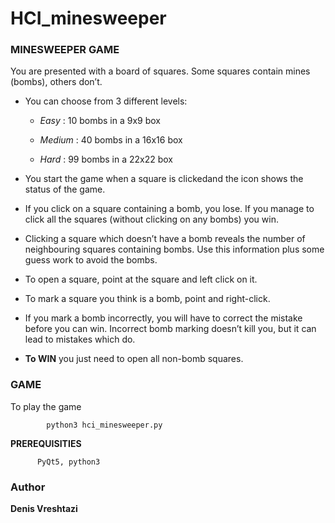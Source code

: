 # HCI_minesweeper
### MINESWEEPER GAME

You are presented with a board of squares. Some squares contain mines (bombs), others don’t.

* You can choose from 3 different levels:
    
    * *Easy* : 10 bombs in a 9x9 box
    
    * *Medium* : 40 bombs in a 16x16 box 
    
    * *Hard* : 99 bombs in a 22x22 box
    
* You start the game when a square is clickedand the icon shows the status of the game.

* If you click on a square containing a bomb, you lose. If you manage to click all the squares
(without clicking on any bombs) you win.

* Clicking a square which doesn’t have a bomb reveals the number of neighbouring squares
containing bombs. Use this information plus some guess work to avoid the bombs.

* To open a square, point at the square and left click on it.

* To mark a square you think is a bomb, point and right-click.

* If you mark a bomb incorrectly, you will have to correct the mistake before you can win. Incorrect
bomb marking doesn’t kill you, but it can lead to mistakes which do.

* **To WIN** you just need to open all non-bomb squares.


### GAME
To play the game 
        
            python3 hci_minesweeper.py
            
**PREREQUISITIES**
    
          PyQt5, python3

### Author
**Denis Vreshtazi**
